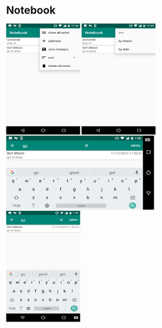 # Notebook
<img src="https://github.com/maksimRog/Notebook/blob/master/Screenshot_20191215-004644.png" width="200" height="300"> 
<img src="https://github.com/maksimRog/Notebook/blob/master/Screenshot_20191215-004653.png" width="200" height="300">
<img src="https://github.com/maksimRog/Notebook/blob/master/Screenshot_20191215-010045.png" width="400" height="200">
<img src="https://github.com/maksimRog/Notebook/blob/master/Screenshot_20191215-010050.png" width="200" height="300">


